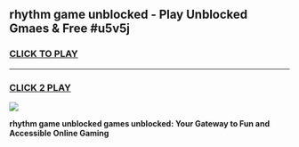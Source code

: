 
## rhythm game unblocked - Play Unblocked Gmaes & Free #u5v5j
<h3>
<a href="https://premium.freeplayer.one?title=rhythm_game_unblocked&ref=01M">CLICK TO PLAY</a></h3>
<hr>

<h3>
<a href="https://premium.freeplayer.one?title=rhythm_game_unblocked&ref=01M">CLICK 2 PLAY</a>
  
</h3>

<a href="https://premium.freeplayer.one?title=rhythm_game_unblocked&ref=01M"><img src="https://clearcache.store/games.png"></a>


**rhythm game unblocked games unblocked: Your Gateway to Fun and Accessible Online Gaming**
